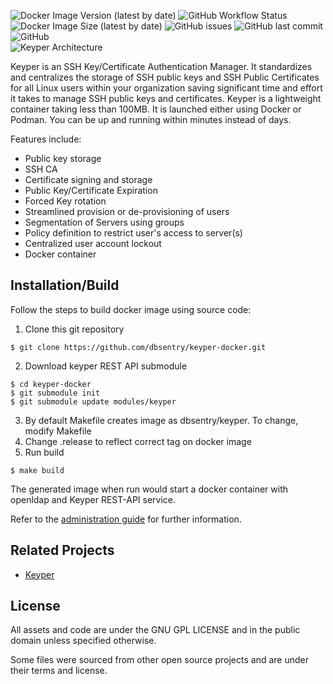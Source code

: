 ![Docker Image Version (latest by date)](https://img.shields.io/docker/v/dbsentry/keyper)
![GitHub Workflow Status](https://img.shields.io/github/workflow/status/dbsentry/keyper-docker/CI)
![Docker Image Size (latest by date)](https://img.shields.io/docker/image-size/dbsentry/keyper)
![GitHub issues](https://img.shields.io/github/issues/mlgupta/keyper-docker)
![GitHub last commit](https://img.shields.io/github/last-commit/mlgupta/keyper-docker)
![GitHub](https://img.shields.io/github/license/mlgupta/keyper-docker)  
![Keyper Architecture](https://keyper.dbsentry.com/media/keyper.png)  

Keyper is an SSH Key/Certificate Authentication Manager. It standardizes and centralizes the storage of SSH public keys and SSH Public Certificates for all Linux users within your organization saving significant time and effort it takes to manage SSH public keys and certificates. Keyper is a lightweight container taking less than 100MB. It is launched either using Docker or Podman. You can be up and running within minutes instead of days.

Features include:
- Public key storage
- SSH CA
- Certificate signing and storage
- Public Key/Certificate Expiration
- Forced Key rotation
- Streamlined provision or de-provisioning of users
- Segmentation of Servers using groups
- Policy definition to restrict user's access to server(s)
- Centralized user account lockout
- Docker container

## Installation/Build
Follow the steps to build docker image using source code:
1. Clone this git repository
```console
$ git clone https://github.com/dbsentry/keyper-docker.git
```
2. Download keyper REST API submodule
```console
$ cd keyper-docker
$ git submodule init
$ git submodule update modules/keyper
```
3. By default Makefile creates image as dbsentry/keyper. To change, modify Makefile
4. Change .release to reflect correct tag on docker image
5. Run build
```console
$ make build
```
The generated image when run would start a docker container with openldap and Keyper REST-API service.

Refer to the [administration guide](https://keyper.dbsentry.com/docs/) for further information.

## Related Projects
- [Keyper](https://github.com/dbsentry/keyper)

## License
All assets and code are under the GNU GPL LICENSE and in the public domain unless specified otherwise.

Some files were sourced from other open source projects and are under their terms and license.
